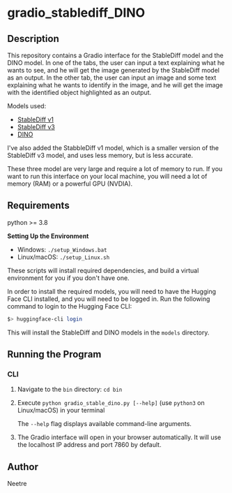 # gradio_stablediff_DINO

## Description

This repository contains a Gradio interface for the StableDiff model and the DINO model.
In one of the tabs, the user can input a text explaining what he wants to see, and he will get the image generated by the StableDiff model as an output.
In the other tab, the user can input an image and some text explaining what he wants to identify in the image, and he will get the image with the identified object highlighted as an output.

Models used:

- [StableDiff v1](https://huggingface.co/runwayml/stable-diffusion-v1-5)
- [StableDiff v3](https://huggingface.co/stabilityai/stable-diffusion-3-medium)
- [DINO](https://huggingface.co/IDEA-Research/grounding-dino-base)

I've also added the StabbleDiff v1 model, which is a smaller version of the StableDiff v3 model, and uses less memory, but is less accurate.

These three model are very large and require a lot of memory to run.
If you want to run this interface on your local machine, you will need a lot of memory (RAM) or a powerful GPU (NVDIA).


## Requirements

python >= 3.8

**Setting Up the Environment**

* Windows: `./setup_Windows.bat`
* Linux/macOS: `./setup_Linux.sh`

These scripts will install required dependencies, and build a virtual environment for you if you don't have one.


In order to install the required models, you will need to have the Hugging Face CLI installed, and you will need to be logged in.
Run the following command to login to the Hugging Face CLI:

```bash
$> huggingface-cli login
```

This will install the StableDiff and DINO models in the `models` directory.

## Running the Program

### CLI

1. Navigate to the `bin` directory: `cd bin`

2. Execute `python gradio_stable_dino.py [--help]` (use `python3` on Linux/macOS) in your terminal

    The `--help` flag displays available command-line arguments.

3. The Gradio interface will open in your browser automatically. It will use the localhost IP address and port 7860 by default.

## Author

Neetre
